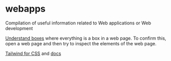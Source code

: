 # webapps
Compilation of useful information related to Web applications or Web development


[Understand boxes](https://every-layout.dev/rudiments/boxes/) where everything is a box in a web page. To confirm this, open a web page and then try to inspect the elements of the web page.   

[Tailwind for CSS](https://play.tailwindcss.com/) and [docs](https://tailwindcss.com/docs/)   


